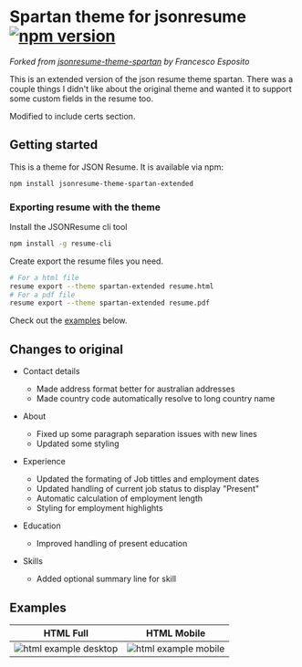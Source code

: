 # Spartan theme for jsonresume [![npm version](https://badge.fury.io/js/jsonresume-theme-spartan-extended.svg)](https://badge.fury.io/js/jsonresume-theme-spartan-extended)

_Forked from [jsonresume-theme-spartan](https://www.npmjs.com/package/jsonresume-theme-spartan) by Francesco Esposito_

This is an extended version of the json resume theme spartan. There was a couple things I didn't like about the original theme and wanted it to support some custom fields in the resume too.

Modified to include certs section.

## Getting started

This is a theme for JSON Resume. It is available via npm:

```BASH
npm install jsonresume-theme-spartan-extended
```

### Exporting resume with the theme

Install the JSONResume cli tool

```BASH
npm install -g resume-cli
```

Create export the resume files you need.

```BASH
# For a html file
resume export --theme spartan-extended resume.html
# For a pdf file
resume export --theme spartan-extended resume.pdf
```

Check out the [examples](#Examples) below.

## Changes to original

- Contact details

  - Made address format better for australian addresses
  - Made country code automatically resolve to long country name

- About

  - Fixed up some paragraph separation issues with new lines
  - Updated some styling

- Experience

  - Updated the formating of Job tittles and employment dates
  - Updated handling of current job status to display "Present"
  - Automatic calculation of employment length
  - Styling for employment highlights

- Education

  - Improved handling of present education

- Skills

  - Added optional summary line for skill

## Examples

|                       HTML Full                       |                     HTML Mobile                     |
| :---------------------------------------------------: | :-------------------------------------------------: |
| ![html example desktop](./images/example-desktop.png) | ![html example mobile](./images/example-mobile.png) |
